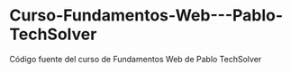 # Curso-Fundamentos-Web---Pablo-TechSolver
Código fuente del curso de Fundamentos Web de Pablo TechSolver
